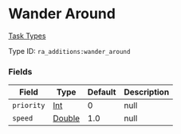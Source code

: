 # Wander Around
[Task Types](../task_types_types.md)

Type ID: `ra_additions:wander_around`
### Fields
Field | Type | Default | Description
------|------|---------|-------------
`priority` | [Int](../data_types/int.md) | 0 | null
`speed` | [Double](../data_types/double.md) | 1.0 | null
